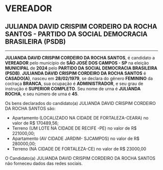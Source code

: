 # VEREADOR
## JULIANDA DAVID CRISPIM CORDEIRO DA ROCHA SANTOS - PARTIDO DA SOCIAL DEMOCRACIA BRASILEIRA (PSDB)
---
**JULIANDA DAVID CRISPIM CORDEIRO DA ROCHA SANTOS**, é candidato a **VEREADOR** pelo município de **SÃO JOSÉ DOS CAMPOS - SP** na eleição **MUNICIPAL** de **2024** pelo **PARTIDO DA SOCIAL DEMOCRACIA BRASILEIRA (PSDB)**.
**JULIANDA DAVID CRISPIM CORDEIRO DA ROCHA SANTOS** é **CASADO(A)**, nasceu em **28/02/1979**, se declara do gênero **FEMININO** da cor/raça **BRANCA**, sua ocupação é **ADMINISTRADOR**, e seu grau de instrução é **SUPERIOR COMPLETO**.
Seu nome de urna é **JULIANDA ROCHA**, e seu número de urna é **45**.

Os bens declarados do candidato(a) JULIANDA DAVID CRISPIM CORDEIRO DA ROCHA SANTOS são: 
- Apartamento (LOCALIZADO NA CIDADE DE FORTALEZA-CEARA) no valor de R$ 170489,56;
- Terreno (UM LOTE NA CIDADE DE RECIFE -PE) no valor de R$ 221000,00;
- Apartamento (AV CIDADE JARDIM- SJCAMPOS) no valor de R$ 280000,00;
- Terreno (NA CIDADE DE FORTALEZA-CE) no valor de R$ 23000,00

O Candidato(a) JULIANDA DAVID CRISPIM CORDEIRO DA ROCHA SANTOS não forneceu dados das redes sociais.